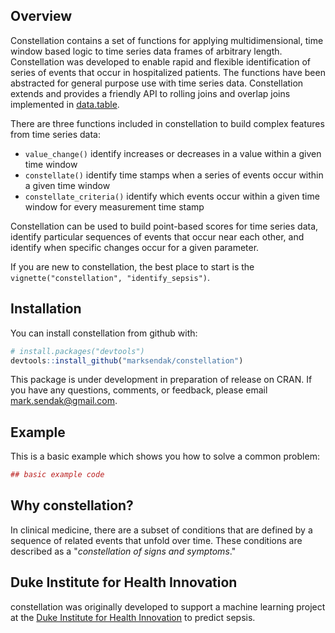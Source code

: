 
<!-- README.md is generated from README.Rmd. Please edit that file -->
Overview
--------

Constellation contains a set of functions for applying multidimensional, time window based logic to time series data frames of arbitrary length. Constellation was developed to enable rapid and flexible identification of series of events that occur in hospitalized patients. The functions have been abstracted for general purpose use with time series data. Constellation extends and provides a friendly API to rolling joins and overlap joins implemented in [data.table](https://cran.r-project.org/web/packages/data.table/data.table.pdf).

There are three functions included in constellation to build complex features from time series data:

-   `value_change()` identify increases or decreases in a value within a given time window
-   `constellate()` identify time stamps when a series of events occur within a given time window
-   `constellate_criteria()` identify which events occur within a given time window for every measurement time stamp

Constellation can be used to build point-based scores for time series data, identify particular sequences of events that occur near each other, and identify when specific changes occur for a given parameter.

If you are new to constellation, the best place to start is the `vignette("constellation", "identify_sepsis")`.

Installation
------------

You can install constellation from github with:

``` r
# install.packages("devtools")
devtools::install_github("marksendak/constellation")
```

This package is under development in preparation of release on CRAN. If you have any questions, comments, or feedback, please email <mark.sendak@gmail.com>.

Example
-------

This is a basic example which shows you how to solve a common problem:

``` r
## basic example code
```

Why constellation?
------------------

In clinical medicine, there are a subset of conditions that are defined by a sequence of related events that unfold over time. These conditions are described as a "*constellation of signs and symptoms*."

Duke Institute for Health Innovation
------------------------------------

constellation was originally developed to support a machine learning project at the [Duke Institute for Health Innovation](http://www.dihi.org/) to predict sepsis.
